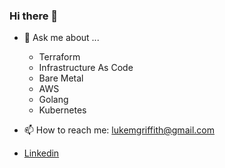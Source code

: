 ### Hi there 👋

- 💬 Ask me about ...
  - Terraform
  - Infrastructure As Code
  - Bare Metal
  - AWS
  - Golang
  - Kubernetes
  
- 📫 How to reach me: lukemgriffith@gmail.com
- [Linkedin](https://www.linkedin.com/in/lukemgriffith/)

<!--
**lukemgriffith/lukemgriffith** is a ✨ _special_ ✨ repository because its `README.md` (this file) appears on your GitHub profile.

Here are some ideas to get you started:

- 🔭 I’m currently working on ...
- 🌱 I’m currently learning ...
- 👯 I’m looking to collaborate on ...
- 🤔 I’m looking for help with ...
- 💬 Ask me about ...
- 📫 How to reach me: ...
- 😄 Pronouns: ...
- ⚡ Fun fact: ...
-->
